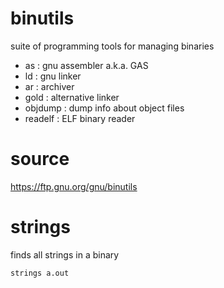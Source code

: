 # binutils

suite of programming tools for managing binaries

- as : gnu assembler a.k.a. GAS
- ld : gnu linker 
- ar : archiver
- gold : alternative linker
- objdump : dump info about object files
- readelf : ELF binary reader

# source

https://ftp.gnu.org/gnu/binutils

# strings

finds all strings in a binary

`strings a.out`


